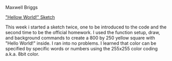 Maxwell Briggs

["Hellow World!" Sketch](https://phearsomm.github.io/120-work/hw-3/)

This week i started a sketch twice, one to be introduced to the code and the second time to be the official homework. I used the function setup, draw, and background commands to create a 800 by 250 yellow square with "Hello World!" inside. I ran into no problems. I learned that color can be specified by specific words or numbers using the 255x255 color coding a.k.a. 8bit color.
